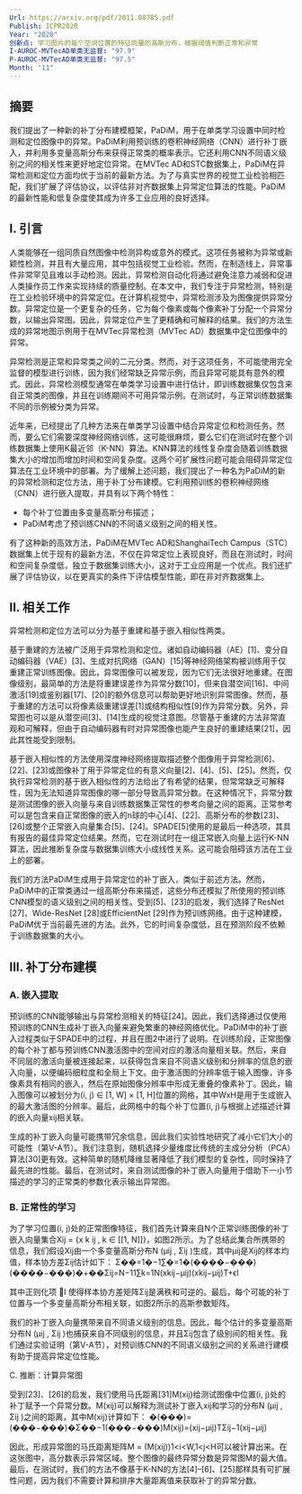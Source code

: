 ```yaml
---
Url: https://arxiv.org/pdf/2011.08785.pdf
Publish: ICPR2020
Year: "2020"
创新点: 学习图片的每个空间位置的特征向量的高斯分布，根据阈值判断正常和异常
I-AUROC-MVTecAD单类无监督: "97.9"
P-AUROC-MVTecAD单类无监督: "97.5"
Month: "11"
---
```

## 摘要

我们提出了一种新的补丁分布建模框架，PaDiM，用于在单类学习设置中同时检测和定位图像中的异常。PaDiM利用预训练的卷积神经网络（CNN）进行补丁嵌入，并利用多变量高斯分布来获得正常类的概率表示。它还利用CNN不同语义级别之间的相关性来更好地定位异常。在MVTec AD和STC数据集上，PaDiM在异常检测和定位方面均优于当前的最新方法。为了与真实世界的视觉工业检验相匹配，我们扩展了评估协议，以评估非对齐数据集上异常定位算法的性能。PaDiM的最新性能和低复杂度使其成为许多工业应用的良好选择。

## I. 引言

人类能够在一组同质自然图像中检测异构或意外的模式。这项任务被称为异常或新颖性检测，并且有大量应用，其中包括视觉工业检验。然而，在制造线上，异常事件非常罕见且难以手动检测。因此，异常检测自动化将通过避免注意力减弱和促进人类操作员工作来实现持续的质量控制。在本文中，我们专注于异常检测，特别是在工业检验环境中的异常定位。在计算机视觉中，异常检测涉及为图像提供异常分数。异常定位是一个更复杂的任务，它为每个像素或每个像素补丁分配一个异常分数，以输出异常图。因此，异常定位产生了更精确和可解释的结果。我们的方法生成的异常地图示例用于在MVTec异常检测（MVTec AD）数据集中定位图像中的异常。

异常检测是正常和异常类之间的二元分类。然而，对于这项任务，不可能使用完全监督的模型进行训练，因为我们经常缺乏异常示例，而且异常可能具有意外的模式。因此，异常检测模型通常在单类学习设置中进行估计，即训练数据集仅包含来自正常类的图像，并且在训练期间不可用异常示例。在测试时，与正常训练数据集不同的示例被分类为异常。

近年来，已经提出了几种方法来在单类学习设置中结合异常定位和检测任务。然而，要么它们需要深度神经网络训练，这可能很麻烦，要么它们在测试时在整个训练数据集上使用K最近邻（K-NN）算法。KNN算法的线性复杂度会随着训练数据集大小的增加而增加时间和空间复杂度。这两个可扩展性问题可能会阻碍异常定位算法在工业环境中的部署。为了缓解上述问题，我们提出了一种名为PaDiM的新的异常检测和定位方法，用于补丁分布建模。它利用预训练的卷积神经网络（CNN）进行嵌入提取，并具有以下两个特性：

- 每个补丁位置由多变量高斯分布描述；
- PaDiM考虑了预训练CNN的不同语义级别之间的相关性。

有了这种新的高效方法，PaDiM在MVTec AD和ShanghaiTech Campus（STC）数据集上优于现有的最新方法，不仅在异常定位上表现良好，而且在测试时，时间和空间复杂度低，独立于数据集训练大小，这对于工业应用是一个优点。我们还扩展了评估协议，以在更真实的条件下评估模型性能，即在非对齐数据集上。

## II. 相关工作

异常检测和定位方法可以分为基于重建和基于嵌入相似性两类。

基于重建的方法被广泛用于异常检测和定位。诸如自动编码器（AE）[1]、变分自动编码器（VAE）[3]、生成对抗网络（GAN）[15]等神经网络架构被训练用于仅重建正常训练图像。因此，异常图像可以被发现，因为它们无法很好地重建。在图像级别，最简单的方法是将重建误差作为异常分数[10]，但来自潜空间[16]、中间激活[19]或鉴别器[17]、[20]的额外信息可以帮助更好地识别异常图像。然而，基于重建的方法可以将像素级重建误差[1]或结构相似性[9]作为异常分数。另外，异常图也可以是从潜空间[3]、[14]生成的视觉注意图。尽管基于重建的方法非常直观和可解释，但由于自动编码器有时对异常图像也能产生良好的重建结果[21]，因此其性能受到限制。

基于嵌入相似性的方法使用深度神经网络提取描述整个图像用于异常检测[6]、[22]、[23]或图像补丁用于异常定位的有意义向量[2]、[4]、[5]、[25]。然而，仅执行异常检测的基于嵌入相似性的方法给出了有希望的结果，但常常缺乏可解释性，因为无法知道异常图像的哪一部分导致高异常分数。在这种情况下，异常分数是测试图像的嵌入向量与来自训练数据集正常性的参考向量之间的距离。正常参考可以是包含来自正常图像的嵌入的n球的中心[4]、[22]、高斯分布的参数[23]、[26]或整个正常嵌入向量集合[5]、[24]。SPADE[5]使用的是最后一种选项，其具有报告的最佳异常定位结果。然而，它在测试时在一组正常嵌入向量上运行K-NN算法，因此推断复杂度与数据集训练大小成线性关系。这可能会阻碍该方法在工业上的部署。

我们的方法PaDiM生成用于异常定位的补丁嵌入，类似于前述方法。然而，PaDiM中的正常类通过一组高斯分布来描述，这些分布还模拟了所使用的预训练CNN模型的语义级别之间的相关性。受到[5]、[23]的启发，我们选择了ResNet [27]、Wide-ResNet [28]或EfficientNet [29]作为预训练网络。由于这种建模，PaDiM优于当前最先进的方法。此外，它的时间复杂度低，且在预测阶段不依赖于训练数据集的大小。

## III. 补丁分布建模

### A. 嵌入提取

预训练的CNN能够输出与异常检测相关的特征[24]。因此，我们选择通过仅使用预训练的CNN生成补丁嵌入向量来避免繁重的神经网络优化。PaDiM中的补丁嵌入过程类似于SPADE中的过程，并且在图2中进行了说明。在训练阶段，正常图像的每个补丁都与预训练CNN激活图中的空间对应的激活向量相关联。然后，来自不同层的激活向量被连接起来，以获得包含来自不同语义级别和分辨率的信息的嵌入向量，以便编码细粒度和全局上下文。由于激活图的分辨率低于输入图像，许多像素具有相同的嵌入，然后在原始图像分辨率中形成无重叠的像素补丁。因此，输入图像可以被划分为(i, j) ∈ [1, W] × [1, H]位置的网格，其中WxH是用于生成嵌入的最大激活图的分辨率。最后，此网格中的每个补丁位置(i, j)与根据上述描述计算的嵌入向量xij相关联。

生成的补丁嵌入向量可能携带冗余信息，因此我们实验性地研究了减小它们大小的可能性（第V-A节）。我们注意到，随机选择少量维度比传统的主成分分析（PCA）算法[30]更有效。这种简单的随机降维显著降低了我们模型的复杂性，同时保持了最先进的性能。最后，在测试时，来自测试图像的补丁嵌入向量用于借助下一小节描述的学习的正常类的参数化表示输出异常图。

### B. 正常性的学习

为了学习位置(i, j)处的正常图像特征，我们首先计算来自N个正常训练图像的补丁嵌入向量集合Xij = {x k ij , k ∈ [[1, N]]}，如图2所示。为了总结此集合所携带的信息，我们假设Xij由一个多变量高斯分布N (µij , Σij )生成，其中µij是Xij的样本均值，样本协方差Σij估计如下： Σ��=1�−1∑�=1�(����−���)(����−���)�+��Σij​=N−11​∑k=1N​(xkij​−μij​)(xkij​−μij​)T+ϵI

其中正则化项 I 使得样本协方差矩阵Σij是满秩和可逆的。最后，每个可能的补丁位置与一个多变量高斯分布相关联，如图2所示的高斯参数矩阵。

我们的补丁嵌入向量携带来自不同语义级别的信息。因此，每个估计的多变量高斯分布N (µij , Σij )也捕获来自不同级别的信息，并且Σij包含了级别间的相关性。我们通过实验证明（第V-A节），对预训练CNN的不同语义级别之间的关系进行建模有助于提高异常定位性能。

C. 推断：计算异常图

受到[23]、[26]的启发，我们使用马氏距离[31]M(xij)给测试图像中位置(i, j)处的补丁赋予一个异常分数。M(xij)可以解释为测试补丁嵌入xij和学习的分布N (µij , Σij )之间的距离，其中M(xij)计算如下： �(���)=(���−���)�Σ��−1(���−���)M(xij​)=(xij​−μij​)TΣij−1​(xij​−μij​)​

因此，形成异常图的马氏距离矩阵M = (M(xij))1<i<W,1<j<H可以被计算出来。在这张图中，高分数表示异常区域。整个图像的最终异常分数是异常图M的最大值。最后，在测试时，我们的方法不像基于K-NN的方法[4]–[6]、[25]那样具有可扩展性问题，因为我们不需要计算和排序大量距离值来获取补丁的异常分数。